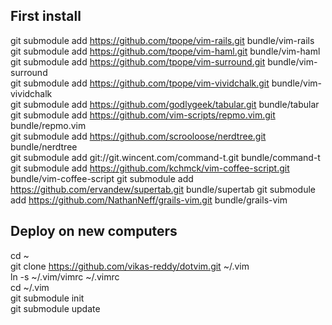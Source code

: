 ## First install  
git submodule add https://github.com/tpope/vim-rails.git bundle/vim-rails  
git submodule add https://github.com/tpope/vim-haml.git bundle/vim-haml  
git submodule add https://github.com/tpope/vim-surround.git bundle/vim-surround  
git submodule add https://github.com/tpope/vim-vividchalk.git bundle/vim-vividchalk  
git submodule add https://github.com/godlygeek/tabular.git bundle/tabular  
git submodule add https://github.com/vim-scripts/repmo.vim.git bundle/repmo.vim  
git submodule add https://github.com/scrooloose/nerdtree.git bundle/nerdtree  
git submodule add git://git.wincent.com/command-t.git bundle/command-t
git submodule add https://github.com/kchmck/vim-coffee-script.git bundle/vim-coffee-script
git submodule add https://github.com/ervandew/supertab.git bundle/supertab
git submodule add https://github.com/NathanNeff/grails-vim.git bundle/grails-vim

## Deploy on new computers  
cd ~  
git clone https://github.com/vikas-reddy/dotvim.git ~/.vim  
ln -s ~/.vim/vimrc ~/.vimrc  
cd ~/.vim  
git submodule init  
git submodule update  
